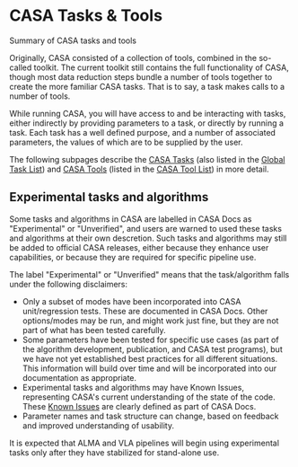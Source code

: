 

# CASA Tasks & Tools 

Summary of CASA tasks and tools

Originally, CASA consisted of a collection of tools, combined in the so-called toolkit. The current toolkit still contains the full functionality of CASA, though most data reduction steps bundle a number of tools together to create the more familiar CASA tasks. That is to say, a task makes calls to a number of tools. 

While running CASA, you will have access to and be interacting with tasks, either indirectly by providing parameters to a task, or directly by running a task. Each task has a well defined purpose, and a number of associated parameters, the values of which are to be supplied by the user. 

The following subpages describe the [CASA Tasks](https://casa.nrao.edu/casadocs-devel/stable/old-pages/casa-tasks-and-tools/casa-tasks) (also listed in the [Global Task List](https://casa.nrao.edu/casadocs-devel/stable/global-task-list)) and [CASA Tools](https://casa.nrao.edu/casadocs-devel/stable/old-pages/casa-tasks-and-tools/casa-tools) (listed in the [CASA Tool List](https://casa.nrao.edu/casadocs-devel/stable/global-tool-list)) in more detail. 

 

## Experimental tasks and algorithms

Some tasks and algorithms in CASA are labelled in CASA Docs as \"Experimental\" or \"Unverified\", and users are warned to used these tasks and algorithms at their own descretion. Such tasks and algorithms may still be added to official CASA releases, either because they enhance user capabilities, or because they are required for specific pipeline use.

The label \"Experimental\" or \"Unverified\" means that the task/algorithm falls under the following disclaimers:

-   Only a subset of modes have been incorporated into CASA unit/regression tests. These are documented in CASA Docs. Other options/modes may be run, and might work just fine, but they are not part of what has been tested carefully.
-   Some parameters have been tested for specific use cases (as part of the algorithm development, publication, and CASA test programs), but we have not yet established best practices for all different situations. This information will build over time and will be incorporated into our documentation as appropriate.
-   Experimental tasks and algorithms may have Known Issues, representing CASA\'s current understanding of the state of the code. These [Known Issues](https://casa.nrao.edu/casadocs-devel/stable/introduction/known-issues) are clearly defined as part of CASA Docs.
-   Parameter names and task structure can change, based on feedback and improved understanding of usability.

It is expected that ALMA and VLA pipelines will begin using experimental tasks only after they have stabilized for stand-alone use.

